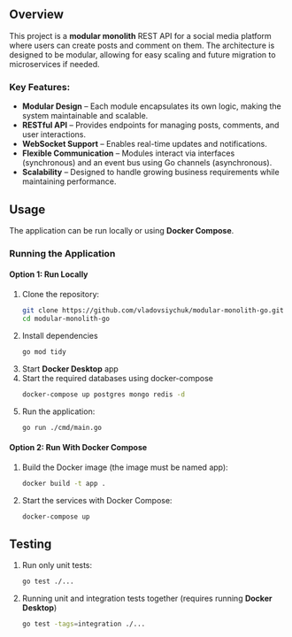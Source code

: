 ## Overview  

This project is a **modular monolith** REST API for a social media platform where users can create posts and comment on them. The architecture is designed to be modular, allowing for easy scaling and future migration to microservices if needed.

### Key Features:  
- **Modular Design** – Each module encapsulates its own logic, making the system maintainable and scalable.  
- **RESTful API** – Provides endpoints for managing posts, comments, and user interactions.  
- **WebSocket Support** – Enables real-time updates and notifications.  
- **Flexible Communication** – Modules interact via interfaces (synchronous) and an event bus using Go channels (asynchronous).  
- **Scalability** – Designed to handle growing business requirements while maintaining performance.

## Usage  

The application can be run locally or using **Docker Compose**.

### Running the Application  

#### Option 1: Run Locally  
1. Clone the repository:  
   ```sh
   git clone https://github.com/vladovsiychuk/modular-monolith-go.git
   cd modular-monolith-go
   ```
2. Install dependencies
   ```sh
   go mod tidy
   ```
3. Start **Docker Desktop** app
4. Start the required databases using docker-compose
   ```sh
   docker-compose up postgres mongo redis -d
   ```
5. Run the application:
   ```sh
   go run ./cmd/main.go
   ```
#### Option 2: Run With Docker Compose
1. Build the Docker image (the image must be named app):
   ```sh
   docker build -t app .
   ```
2. Start the services with Docker Compose:
   ```sh
   docker-compose up
   ```

## Testing
1. Run only unit tests:
   ```sh
   go test ./...
   ```
2. Running unit and integration tests together (requires running **Docker Desktop**)
   ```sh
   go test -tags=integration ./...
   ```

